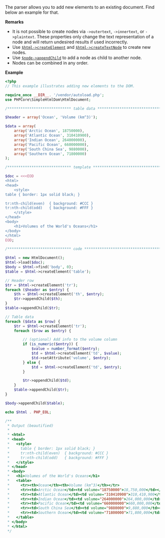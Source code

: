 The parser allows you to add new elements to an existing document. Find below an
example for that.

**Remarks**

- It is not possible to create nodes via `->outertext`, `->innertext`, or
`->plaintext`. These properties only change the text representation of a node
and will return undesired results if used incorrectly.
- Use [`$html->createElement`](../HtmlDocument/createElement.md) and
[`$html->createTextNode`](../HtmlDocument/createTextNode.md) to create
new nodes.
- Use [`$node->appendChild`](../simple_html_dom_node/appendChild.md) to add a
node as child to another node.
- Nodes can be combined in any order.

**Example**

```php
<?php
// This example illustrates adding new elements to the DOM.

require_once __DIR__. '/vendor/autoload.php';
use PHPCore\SimpleHtmlDom\HtmlDocument;

/***************************** table data *************************************/

$header = array('Ocean', 'Volume (km^3)');

$data = array(
    array('Arctic Ocean', 18750000),
    array('Atlantic Ocean', 310410900),
    array('Indian Ocean', 264000000),
    array('Pacific Ocean', 660000000),
    array('South China Sea', 9880000),
    array('Southern Ocean', 71800000)
);

/***************************** template ***************************************/

$doc = <<<EOD
<html>
<head>
    <style>
table { border: 1px solid black; }

tr:nth-child(even)  { background: #CCC }
tr:nth-child(odd)   { background: #FFF }
    </style>
</head>
<body>
    <h1>Volumes of the World's Oceans</h1>
</body>
</html>
EOD;

/***************************** code *******************************************/

$html = new HtmlDocument();
$html->load($doc);
$body = $html->find('body', 0);
$table = $html->createElement('table');

// Header row
$tr = $html->createElement('tr');
foreach ($header as $entry) {
    $th = $html->createElement('th', $entry);
    $tr->appendChild($th);
}
$table->appendChild($tr);

// Table data
foreach ($data as $row) {
    $tr = $html->createElement('tr');
    foreach ($row as $entry) {

        // (optional) Add info to the volume column
        if (is_numeric($entry)) {
            $value = number_format($entry);
            $td = $html->createElement('td', $value);
            $td->setAttribute('volume', $entry);
        } else {
            $td = $html->createElement('td', $entry);
        }

        $tr->appendChild($td);
    }
    $table->appendChild($tr);
}

$body->appendChild($table);

echo $html . PHP_EOL;

/**
 * Output (beautified)
 *
 * <html>
 * <head>
 *   <style>
 *     table { border: 1px solid black; }
 *     tr:nth-child(even)  { background: #CCC }
 *     tr:nth-child(odd)   { background: #FFF }
 *   </style>
 * </head>
 * <body>
 *   <h1>Volumes of the World's Oceans</h1>
 *   <table>
 *     <tr><th>Ocean</th><th>Volume (km^3)</th></tr>
 *     <tr><td>Arctic Ocean</td><td volume="18750000">18,750,000</td></tr>
 *     <tr><td>Atlantic Ocean</td><td volume="310410900">310,410,900</td></tr>
 *     <tr><td>Indian Ocean</td><td volume="264000000">264,000,000</td></tr>
 *     <tr><td>Pacific Ocean</td><td volume="660000000">660,000,000</td></tr>
 *     <tr><td>South China Sea</td><td volume="9880000">9,880,000</td></tr>
 *     <tr><td>Southern Ocean</td><td volume="71800000">71,800,000</td></tr>
 *   </table>
 * </body>
 * </html>
 */
```

